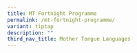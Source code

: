 ```yaml
---
title: MT Fortnight Programme
permalink: /mt-fortnight-programme/
variant: tiptap
description: ""
third_nav_title: Mother Tongue Languages
---
```

